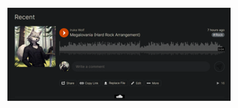 [![Megalovania Hard Rock Arrangement](images/Megalovania.png)](https://soundcloud.com/iruka-wolf/megalovania-hard-rock-arrangement)
